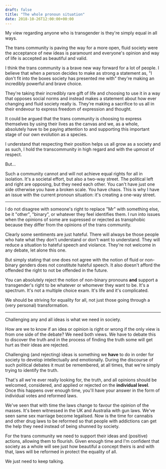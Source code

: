 ```yaml
---
draft: false
title: "The whole pronoun situation"
date: 2018-10-26T12:00:00+00:00
---
```


My view regarding anyone who is transgender is they're simply equal in all
ways.

The trans community is paving the way for a more open, fluid society were the
acceptance of new ideas is paramount and everyone's opinion and way of life is
accepted as beautiful and valid.

I think the trans community is a brave new way forward for a lot of people. I
believe that when a person decides to make as strong a statement as, "I don't
fit into the boxes society has presented me with" they're making an incredibly
powerful and brave choice.

They're taking their incredibly rare gift of life and choosing to use it in a
way that opposes social norms and instead makes a statement about how ever
changing and fluid society really is. They're making a sacrifice to us all in
their endevour to express freedom of expression and thought.

It could be argued that the trans community is choosing to express themselves
by using their lives as the canvas and we, as a whole, absolutely have to be
paying attention to and supporting this important stage of our own evolution as
a species.

I understand that respecting their position helps us all grow as a society and
as such, I hold the transcommunity in high regard and with the upmost of
respect.

But...

Such a community cannot and will not achieve equal rights for all in isolation.
It's a societal effort, but also a two-way street. The political left and right
are opposing, but they need each other. You can't have just one side otherwise
you have a broken scale. You have chaos. This is why I have an issue with the
current pronoun situation: it's creating a one-way street.

---

I do not disagree with someone's right to replace "Mr" with something else, be
it "other", "binary", or whatever they feel identifies them. I run into issues
when the opinions of some are supressed or rejected as transphobic because they
differ from the opinions of the trans community.

Clearly some sentiments are just hateful. There will always be those people who
hate what they don't understand or don't want to understand. They will reduce a
situation to hateful speech and violance. They're not welcome in any debate,
let alone this one.

But simply stating that one does not agree with the notion of fluid or
non-binary genders does not constitute hateful speech. It also doesn't afford
the offended the right to not be offended in the future.

You can absolutely reject the notion of non-binary pronouns **and** support a
transgender's right to be whatever or whomever they want to be. It's a
spectrum. It's not a multiple choice exam. It's life and it's complicated.

We should be striving for equality for all, not just those going through a
(very personal) transformation.

---

Challenging any and all ideas is what we need in society.

How are we to know if an idea or opinion is right or wrong if the only view is
from one side of the debate? We need both views. We have to debate this to
discover the truth and in the process of finding the truth some will get hurt
as their ideas are rejected.

Challenging (and rejecting) ideas is something we **have** to do in order
for society to develop intellectually and emotionally. During the discourse of
such political debates it must be remembered, at all times, that we're simply
trying to identify the truth.

That's all we're ever really looking for, the truth, and all opinions should be
welcomed, considered, and applied or rejected on the **individual level**. Once
this happens over enough time, you'll have your answer in the form of
individual votes and reformed laws.

We've seen that with time the laws change to favour the opinion of the masses.
It's been witnessed in the UK and Australia with gun laws. We've seen same sex
marriage become legalised. Now is the time for cannabis and other drug laws to
be reformed so that people with addictions can get the help they need instead
of being shunned by society.

For the trans community we need to support their ideas and (positive) actions,
allowing them to flourish. Given enough time and I'm confident that society as
a whole will see just how beautiful a concept theirs is and with that, laws
will be reformed in protect the equality of all.

We just need to keep talking.

